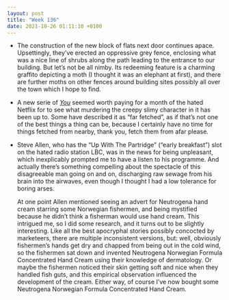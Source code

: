 ```yaml
---
layout: post
title: "Week 136"
date: 2021-10-26 01:11:10 +0100
---
```


- The construction of the new block of flats next door continues apace. Upsettingly, they’ve erected an oppressive grey fence, enclosing what was a nice line of shrubs along the path leading to the entrance to our building. But let’s not be all nimby. Its redeeming feature is a charming graffito depicting a moth (I thought it was an elephant at first), and there are further moths on other fences around building sites possibly all over the town which I hope to find. 

- A new serie of [<cite>You</cite>](/2020/01/week-43) seemed worth paying for a month of the hated Netflix for to see what murdering the creepy slimy character in it has been up to. Some have described it as “far fetched”, as if that’s not one of the best things a thing can be, because I certainly have no time for things fetched from nearby, thank you, fetch them from afar please.

- Steve Allen, who has the “Up With The Partridge” (“early breakfast”) slot on the hated radio station LBC, was in the news for being unpleasant, which inexplicably prompted me to have a listen to his programme. And actually there’s something compelling about the spectacle of this disagreeable man going on and on, discharging raw sewage from his brain into the airwaves, even though I thought I had a low tolerance for boring arses.

  At one point Allen mentioned seeing an advert for Neutrogena hand cream starring some Norwegian fishermen, and being mystified because he didn’t think a fisherman would use hand cream.
  This intrigued me, so I did some research, and it turns out to be slightly interesting. Like all the best apocryphal stories possibly concocted by marketeers, there are multiple inconsistent versions, but: well, obviously fishermen’s hands get dry and chapped from being out in the cold wind, so the fishermen sat down and invented Neutrogena Norwegian Formula Concentrated Hand Cream using their knowledge of dermatology. Or maybe the fishermen noticed their skin getting soft and nice when they handled fish guts, and this empirical observation influenced the development of the cream. Either way, of course I’ve now bought some Neutrogena Norwegian Formula Concentrated Hand Cream.

